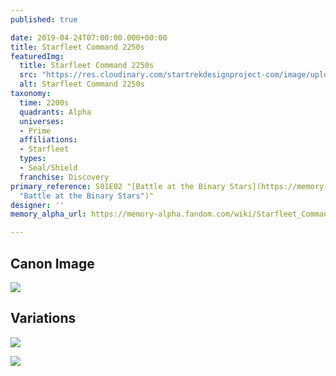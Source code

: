 ```yaml
---
published: true

date: 2019-04-24T07:00:00.000+00:00
title: Starfleet Command 2250s
featuredImg:
  title: Starfleet Command 2250s
  src: "https://res.cloudinary.com/startrekdesignproject-com/image/upload/v1556131567/StarfleetCommand2250s.png"
  alt: Starfleet Command 2250s
taxonomy:
  time: 2200s
  quadrants: Alpha
  universes:
  - Prime
  affiliations:
  - Starfleet
  types:
  - Seal/Shield
  franchise: Discovery
primary_reference: S01E02 "[Battle at the Binary Stars](https://memory-alpha.fandom.com/wiki/Battle_at_the_Binary_Stars
  "Battle at the Binary Stars")"
designer: ''
memory_alpha_url: https://memory-alpha.fandom.com/wiki/Starfleet_Command

---
```

## Canon Image

![](https://res.cloudinary.com/startrekdesignproject-com/image/upload/v1556131567/StarfleetCommand2250s1.jpg)

## Variations

![](https://res.cloudinary.com/startrekdesignproject-com/image/upload/v1556131567/StarfleetCommand2250sVar1.jpg)

![](https://res.cloudinary.com/startrekdesignproject-com/image/upload/v1556131566/StarfleetCommand2250sVar2.jpg)